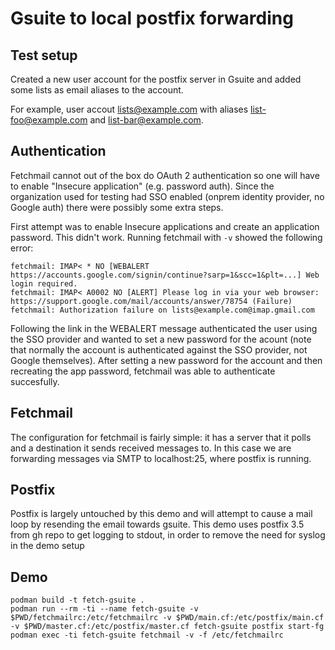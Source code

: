 # Gsuite to local postfix forwarding

## Test setup

Created a new user account for the postfix server in Gsuite and added some lists as email aliases to the account.

For example, user accout lists@example.com with aliases list-foo@example.com and list-bar@example.com.

## Authentication

Fetchmail cannot out of the box do OAuth 2 authentication so one will have to enable "Insecure application" (e.g. password auth).
Since the organization used for testing had SSO enabled (onprem identity provider, no Google auth) there were possibly some extra
steps.

First attempt was to enable Insecure applications and create an application password. This didn't work. Running fetchmail with `-v`
showed the following error:
```
fetchmail: IMAP< * NO [WEBALERT https://accounts.google.com/signin/continue?sarp=1&scc=1&plt=...] Web login required.
fetchmail: IMAP< A0002 NO [ALERT] Please log in via your web browser: https://support.google.com/mail/accounts/answer/78754 (Failure)
fetchmail: Authorization failure on lists@example.com@imap.gmail.com
```

Following the link in the WEBALERT message authenticated the user using the SSO provider and wanted to set a new password for the
acount (note that normally the account is authenticated against the SSO  provider, not Google themselves). After setting a 
new password for the account and then recreating the app password, fetchmail was able to authenticate succesfully.

## Fetchmail

The configuration for fetchmail is fairly simple: it has a server that it polls and a destination it sends received messages to.
In this case we are forwarding messages via SMTP to localhost:25, where postfix is running.

## Postfix

Postfix is largely untouched by this demo and will attempt to cause a mail loop by resending the email towards gsuite.
This demo uses postfix 3.5 from gh repo to get logging to stdout, in order to remove the need for syslog
in the demo setup

## Demo
```
podman build -t fetch-gsuite .
podman run --rm -ti --name fetch-gsuite -v $PWD/fetchmailrc:/etc/fetchmailrc -v $PWD/main.cf:/etc/postfix/main.cf -v $PWD/master.cf:/etc/postfix/master.cf fetch-gsuite postfix start-fg
podman exec -ti fetch-gsuite fetchmail -v -f /etc/fetchmailrc
```
